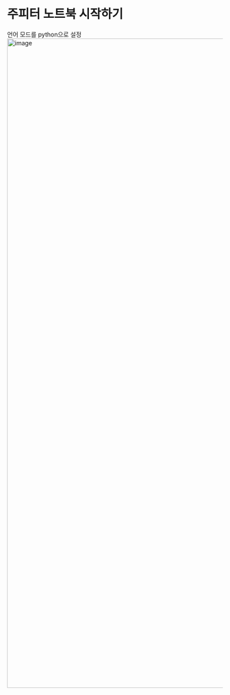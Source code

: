 # 주피터 노트북 시작하기 
언어 모드를 python으로 설정 
<img width="1513" alt="image" src="https://github.com/user-attachments/assets/73957e45-314f-41b4-a320-c7f4e1e5b668" />

